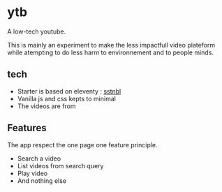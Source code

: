 # ytb
A low-tech youtube.

This is mainly an experiment to make the less impactfull video plateform while atempting to do less harm to environnement and to people minds.

## tech

- Starter is based on eleventy : [sstnbl](https://github.com/Bastou/sstnbl)
- Vanilla js and css kepts to minimal
- The videos are from 

## Features
The app respect the one page one feature principle.

- Search a video
- List videos from search query
- Play video 
- And nothing else
